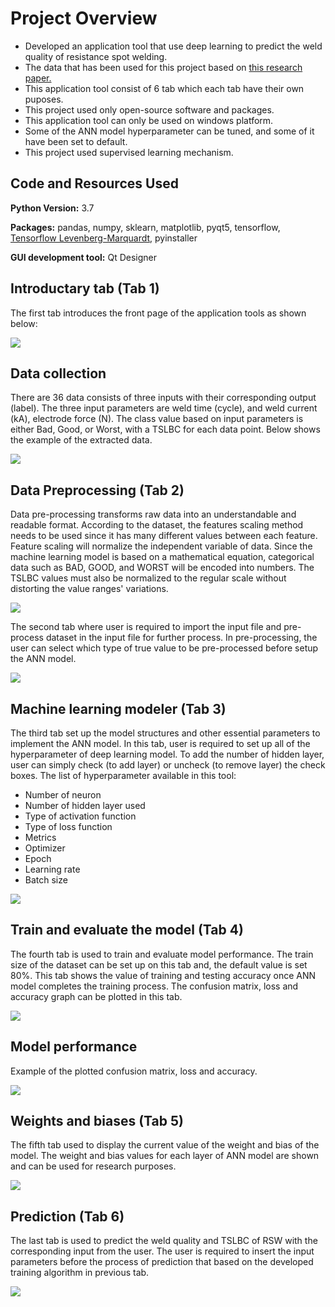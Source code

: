 # Project Overview 
* Developed an application tool that use deep learning to predict the weld quality of resistance spot welding. 
* The data that has been used for this project based on [this research paper.](https://www.sciencedirect.com/science/article/pii/S0261306908001301)
* This application tool consist of 6 tab which each tab have their own puposes.
* This project used only open-source software and packages.
* This application tool can only be used on windows platform.
* Some of the ANN model hyperparameter can be tuned, and some of it have been set to default.
* This project used supervised learning mechanism.

## Code and Resources Used 
**Python Version:** 3.7

**Packages:** pandas, numpy, sklearn, matplotlib, pyqt5, tensorflow, [Tensorflow Levenberg-Marquardt](https://github.com/fabiodimarco/tf-levenberg-marquardt), pyinstaller

**GUI development tool:** Qt Designer

## Introductary tab (Tab 1)
The first tab introduces the front page of the application tools as shown below:

![](https://github.com/aimanraz/rsw-deep-learning/blob/main/Tab1.JPG?raw=true)

## Data collection
There are 36 data consists of three inputs with their corresponding output (label). The three input parameters are weld time (cycle), and weld current (kA), electrode force (N). The class value based on input parameters is either Bad, Good, or Worst, with a TSLBC for each data point. Below shows the example of the extracted data.

![](https://github.com/aimanraz/rsw-deep-learning/blob/main/dataset_img.JPG?raw=true)

## Data Preprocessing (Tab 2)
Data pre-processing transforms raw data into an understandable and readable format. According to the dataset, the features scaling method needs to be used since it has many different values between each feature. Feature scaling will normalize the independent variable of data. Since the machine learning model is based on a mathematical equation, categorical data such as BAD, GOOD, and WORST will be encoded into numbers. The TSLBC values must also be normalized to the regular scale without distorting the value ranges' variations.

![](https://github.com/aimanraz/rsw-deep-learning/blob/main/histo_data.JPG?raw=true)

The second tab where user is required to import the input file and pre-process dataset in the input file for further process. In pre-processing, the user can select which type of true value to be pre-processed before setup the ANN model.

![](https://github.com/aimanraz/rsw-deep-learning/blob/main/Tab2.JPG?raw=true)

## Machine learning modeler (Tab 3)
The third tab set up the model structures and other essential parameters to implement the ANN model. In this tab, user is required to set up all of the hyperparameter of deep learning model. To add the number of hidden layer, user can simply check (to add layer) or uncheck (to remove layer) the check boxes. 
The list of hyperparameter available in this tool:
* Number of neuron
* Number of hidden layer used
* Type of activation function
* Type of loss function
* Metrics
* Optimizer
* Epoch
* Learning rate
* Batch size

![](https://github.com/aimanraz/rsw-deep-learning/blob/main/Tab3.JPG?raw=true)

## Train and evaluate the model (Tab 4)
The fourth tab is used to train and evaluate model performance. The train size of the dataset can be set up on this tab and, the default value is set 80%. This tab shows the value of training and testing accuracy once ANN model completes the training process. The confusion matrix, loss and accuracy graph can be plotted in this tab. 

![](https://github.com/aimanraz/rsw-deep-learning/blob/main/Tab4.JPG?raw=true)

## Model performance
Example of the plotted confusion matrix, loss and accuracy. 

![](https://github.com/aimanraz/rsw-deep-learning/blob/main/metrics.JPG?raw=true)

## Weights and biases (Tab 5)
The fifth tab used to display the current value of the weight and bias of the model. The weight and bias values for each layer of ANN model are shown and can be used for research purposes.

![](https://github.com/aimanraz/rsw-deep-learning/blob/main/Tab5.JPG?raw=true)

## Prediction (Tab 6)
The last tab is used to predict the weld quality and TSLBC of RSW with the corresponding input from the user. The user is required to insert the input parameters before the process of prediction that based on the developed training algorithm in previous tab.

![](https://github.com/aimanraz/rsw-deep-learning/blob/main/Tab6.JPG?raw=true)
